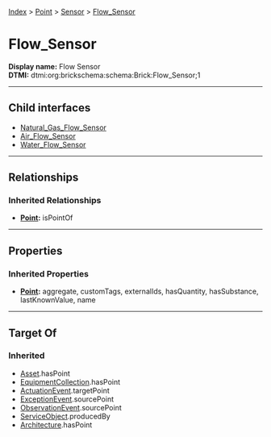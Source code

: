 [Index](../../../index.md) > [Point](../../Point.md) > [Sensor](../Sensor.md) > [Flow_Sensor](#)
# Flow_Sensor

**Display name:** Flow Sensor<br />
**DTMI:** dtmi:org:brickschema:schema:Brick:Flow_Sensor;1

---

## Child interfaces
* [Natural_Gas_Flow_Sensor](Natural_Gas_Flow_Sensor.md)
* [Air_Flow_Sensor](Air_Flow_Sensor/Air_Flow_Sensor.md)
* [Water_Flow_Sensor](Water_Flow_Sensor/Water_Flow_Sensor.md)

---

## Relationships

### Inherited Relationships
* **[Point](../../Point.md):** isPointOf

---

## Properties

### Inherited Properties
* **[Point](../../Point.md):** aggregate, customTags, externalIds, hasQuantity, hasSubstance, lastKnownValue, name

---

## Target Of
### Inherited
* [Asset](../../../Asset/Asset.md).hasPoint
* [EquipmentCollection](../../../Collection/EquipmentCollection.md).hasPoint
* [ActuationEvent](../../../Event/PointEvent/ActuationEvent.md).targetPoint
* [ExceptionEvent](../../../Event/PointEvent/ExceptionEvent.md).sourcePoint
* [ObservationEvent](../../../Event/PointEvent/ObservationEvent.md).sourcePoint
* [ServiceObject](../../../Information/ServiceObject/ServiceObject.md).producedBy
* [Architecture](../../../Space/Architecture/Architecture.md).hasPoint
